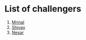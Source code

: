 # List of challengers
1. [Mrinal](https://github.com/mrinal1224)
2. [Shivay](https://github.com/shivaylamba)
3. [Nesar](https://github.com/ano-ny-mous)
